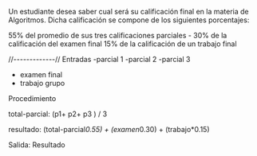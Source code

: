 Un estudiante desea saber cual será su calificación final en la materia de Algoritmos. Dicha calificación se compone de los siguientes porcentajes:

55% del promedio de sus tres calificaciones parciales - 
30% de la calificación del examen final
15% de la calificación de un trabajo final


//-------------//
Entradas
-parcial 1
-parcial 2
-parcial 3

- examen final
- trabajo grupo

Procedimiento

total-parcial: (p1+ p2+ p3 ) / 3

resultado: (total-parcial*0.55) + (examen*0.30) + (trabajo*0.15)

Salida: Resultado
